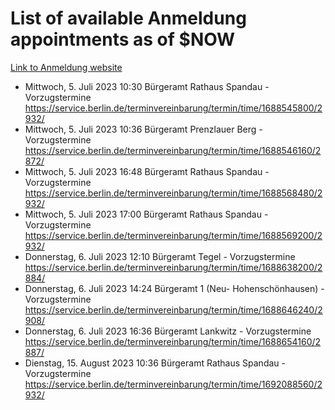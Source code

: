 # List of available Anmeldung appointments as of $NOW
[Link to Anmeldung website](https://service.berlin.de/terminvereinbarung/termin/tag.php?termin=1&anliegen[]=120686&dienstleisterlist=122210,122217,327316,122219,327312,122227,327314,122231,327346,122243,327348,122254,122252,329742,122260,329745,122262,329748,122271,327278,122273,327274,122277,327276,330436,122280,327294,122282,327290,122284,327292,122291,327270,122285,327266,122286,327264,122296,327268,150230,329760,122297,327286,122294,327284,122312,329763,122314,329775,122304,327330,122311,327334,122309,327332,317869,122281,327352,122279,329772,122283,122276,327324,122274,327326,122267,329766,122246,327318,122251,327320,122257,327322,122208,327298,122226,327300&herkunft=http%3A%2F%2Fservice.berlin.de%2Fdienstleistung%2F120686%2F)
- Mittwoch, 5. Juli 2023 10:30 Bürgeramt Rathaus Spandau - Vorzugstermine https://service.berlin.de/terminvereinbarung/termin/time/1688545800/2932/
- Mittwoch, 5. Juli 2023 10:36 Bürgeramt Prenzlauer Berg - Vorzugstermine https://service.berlin.de/terminvereinbarung/termin/time/1688546160/2872/
- Mittwoch, 5. Juli 2023 16:48 Bürgeramt Rathaus Spandau - Vorzugstermine https://service.berlin.de/terminvereinbarung/termin/time/1688568480/2932/
- Mittwoch, 5. Juli 2023 17:00 Bürgeramt Rathaus Spandau - Vorzugstermine https://service.berlin.de/terminvereinbarung/termin/time/1688569200/2932/
- Donnerstag, 6. Juli 2023 12:10 Bürgeramt Tegel - Vorzugstermine https://service.berlin.de/terminvereinbarung/termin/time/1688638200/2884/
- Donnerstag, 6. Juli 2023 14:24 Bürgeramt 1 (Neu- Hohenschönhausen) - Vorzugstermine https://service.berlin.de/terminvereinbarung/termin/time/1688646240/2908/
- Donnerstag, 6. Juli 2023 16:36 Bürgeramt Lankwitz - Vorzugstermine https://service.berlin.de/terminvereinbarung/termin/time/1688654160/2887/
- Dienstag, 15. August 2023 10:36 Bürgeramt Rathaus Spandau - Vorzugstermine https://service.berlin.de/terminvereinbarung/termin/time/1692088560/2932/
